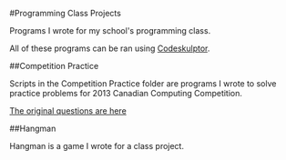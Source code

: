 #Programming Class Projects

Programs I wrote for my school's programming class. 

All of these programs can be ran using [Codeskulptor](http://www.codeskulptor.org/).

##Competition Practice 

Scripts in the Competition Practice folder are programs I wrote to solve practice problems for 2013 Canadian Computing Competition.

[The original questions are here](https://cemc.math.uwaterloo.ca/contests/computing/2013/stage1/juniorEn.pdf)

##Hangman

Hangman is a game I wrote for a class project. 

